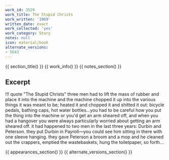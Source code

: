 ```yaml
---
work_id: 3529
work_title: The Stupid Christs
work_written: '1969'
written_date: exact
work_collected: 'yes'
work_category: Story
notes: null
icon: material/book
alternate_versions:
- 5643
---
```


{{ section_title() }}
{{ work_info() }}
{{ notes_section() }}
## Excerpt
!!! quote "The Stupid Christs"
    three men had to lift the mass of rubber and place it into the machine and the machine chopped it up into the various things it was meant to be; heated it and chopped it and shitted it out: bicycle pedals, bathing caps, hot water bottles...you had to be careful how you put the thing into the machine or you'd get an arm sheared off, and when you had a hangover you were always particularly worried about getting an arm sheared off. it had happened to two men in the last three years: Durbin and Peterson. they put Durbin in Payroll—you could see him sitting in there with one sleeve hanging. they gave Peterson a broom and a mop and he cleaned out the crappers, emptied the wastebaskets, hung the toiletpaper, so forth...

{{ appearances_section() }}
{{ alternate_versions_section() }}